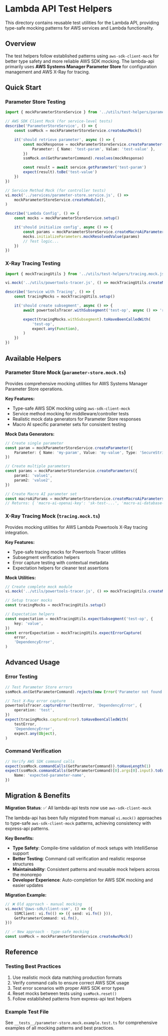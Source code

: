 # Lambda API Test Helpers

This directory contains reusable test utilities for the Lambda API, providing type-safe mocking patterns for AWS services
and Lambda functionality.

## Overview

The test helpers follow established patterns using `aws-sdk-client-mock` for better type safety and more reliable AWS SDK
mocking. The lambda-api primarily uses **AWS Systems Manager Parameter Store** for configuration management and AWS X-Ray
for tracing.

## Quick Start

### Parameter Store Testing

```typescript
import { mockParameterStoreService } from '../utils/test-helpers/parameter-store.mock.js'

// AWS SDK Client Mock (for service-level tests)
describe('ParameterStoreService', () => {
	const ssmMock = mockParameterStoreService.createAwsMock()

	it('should retrieve parameter', async () => {
		const mockResponse = mockParameterStoreService.createParameter({
			Parameter: { Name: 'test-param', Value: 'test-value' },
		})
		ssmMock.on(GetParameterCommand).resolves(mockResponse)

		const result = await service.getParameter('test-param')
		expect(result).toBe('test-value')
	})
})

// Service Method Mock (for controller tests)
vi.mock('../services/parameter-store.service.js', () =>
	mockParameterStoreService.createModule(),
)

describe('Lambda Config', () => {
	const mocks = mockParameterStoreService.setup()

	it('should initialize config', async () => {
		const params = mockParameterStoreService.createMacroAiParameters()
		mocks.initializeParameters.mockResolvedValue(params)
		// Test logic...
	})
})
```

### X-Ray Tracing Testing

```typescript
import { mockTracingUtils } from '../utils/test-helpers/tracing.mock.js'

vi.mock('../utils/powertools-tracer.js', () => mockTracingUtils.createModule())

describe('Service with Tracing', () => {
	const tracingMocks = mockTracingUtils.setup()

	it('should create subsegment', async () => {
		await powertoolsTracer.withSubsegment('test-op', async () => 'result')

		expect(tracingMocks.withSubsegment).toHaveBeenCalledWith(
			'test-op',
			expect.any(Function),
		)
	})
})
```

## Available Helpers

### Parameter Store Mock (`parameter-store.mock.ts`)

Provides comprehensive mocking utilities for AWS Systems Manager Parameter Store operations.

**Key Features:**

- Type-safe AWS SDK mocking using `aws-sdk-client-mock`
- Service method mocking for middleware/controller tests
- Realistic mock data generators for Parameter Store responses
- Macro AI specific parameter sets for consistent testing

**Mock Data Generators:**

```typescript
// Create single parameter
const param = mockParameterStoreService.createParameter({
	Parameter: { Name: 'my-param', Value: 'my-value', Type: 'SecureString' },
})

// Create multiple parameters
const params = mockParameterStoreService.createParameters({
	param1: 'value1',
	param2: 'value2',
})

// Create Macro AI parameter set
const macroAiParams = mockParameterStoreService.createMacroAiParameters()
// Returns: { 'macro-ai-openai-key': 'sk-test-...', 'macro-ai-database-url': '...', ... }
```

### X-Ray Tracing Mock (`tracing.mock.ts`)

Provides mocking utilities for AWS Lambda Powertools X-Ray tracing integration.

**Key Features:**

- Type-safe tracing mocks for Powertools Tracer utilities
- Subsegment verification helpers
- Error capture testing with contextual metadata
- Expectation helpers for cleaner test assertions

**Mock Utilities:**

```typescript
// Create complete mock module
vi.mock('../utils/powertools-tracer.js', () => mockTracingUtils.createModule())

// Setup tracer mocks
const tracingMocks = mockTracingUtils.setup()

// Expectation helpers
const expectation = mockTracingUtils.expectSubsegment('test-op', {
	key: 'value',
})
const errorExpectation = mockTracingUtils.expectErrorCapture(
	error,
	'DependencyError',
)
```

## Advanced Usage

### Error Testing

```typescript
// Test Parameter Store errors
ssmMock.on(GetParameterCommand).rejects(new Error('Parameter not found'))

// Test X-Ray error capture
powertoolsTracer.captureError(testError, 'DependencyError', {
	operation: 'test',
})
expect(tracingMocks.captureError).toHaveBeenCalledWith(
	testError,
	'DependencyError',
	expect.any(Object),
)
```

### Command Verification

```typescript
// Verify AWS SDK command calls
expect(ssmMock.commandCalls(GetParameterCommand)).toHaveLength(1)
expect(ssmMock.commandCalls(GetParameterCommand)[0].args[0].input).toEqual({
	Name: 'expected-parameter-name',
})
```

## Migration & Benefits

**Migration Status**: ✅ All lambda-api tests now use `aws-sdk-client-mock`

The lambda-api has been fully migrated from manual `vi.mock()` approaches to type-safe `aws-sdk-client-mock` patterns,
achieving consistency with express-api patterns.

**Key Benefits:**

- **Type Safety**: Compile-time validation of mock setups with IntelliSense support
- **Better Testing**: Command call verification and realistic response structures
- **Maintainability**: Consistent patterns and reusable mock helpers across the monorepo
- **Developer Experience**: Auto-completion for AWS SDK mocking and easier updates

**Migration Example:**

```typescript
// ❌ Old approach - manual mocking
vi.mock('@aws-sdk/client-ssm', () => ({
	SSMClient: vi.fn(() => ({ send: vi.fn() })),
	GetParameterCommand: vi.fn(),
}))

// ✅ New approach - type-safe mocking
const ssmMock = mockParameterStoreService.createAwsMock()
```

## Reference

### Testing Best Practices

1. Use realistic mock data matching production formats
2. Verify command calls to ensure correct AWS SDK usage
3. Test error scenarios with proper AWS SDK error types
4. Reset mocks between tests using `ssmMock.reset()`
5. Follow established patterns from express-api test helpers

### Example Test File

See `__tests__/parameter-store.mock.example.test.ts` for comprehensive examples of all mocking patterns and best practices.
